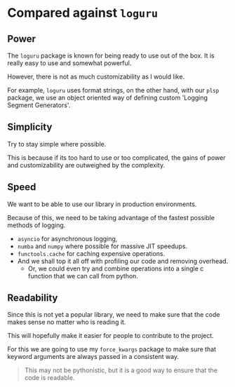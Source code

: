 # Compared against `loguru`

## Power

The `loguru` package is known for being ready to use out of the box. It is really easy to use and somewhat powerful.

However, there is not as much customizability as I would like.

For example, `loguru` uses format strings, on the other hand, with our `plsp` package, we use an object oriented way of defining custom 'Logging Segment Generators'.

## Simplicity

Try to stay simple where possible.

This is because if its too hard to use or too complicated, the gains of power and customizability are outweighed by the complexity.

## Speed

We want to be able to use our library in production environments.

Because of this, we need to be taking advantage of the fastest possible methods of logging.

- `asyncio` for asynchronous logging,
- `numba` and `numpy` where possible for massive JIT speedups.
- `functools.cache` for caching expensive operations.
- And we shall top it all off with profiling our code and removing overhead.
  - Or, we could even try and combine operations into a single c function that we can call from python.

## Readability

Since this is not yet a popular library, we need to make sure that the code makes sense no matter who is reading it.

This will hopefully make it easier for people to contribute to the project.

For this we are going to use my `force_kwargs` package to make sure that keyword arguments are always passed in a consistent way.

> This may not be pythonistic, but it is a good way to ensure that the code is readable.
